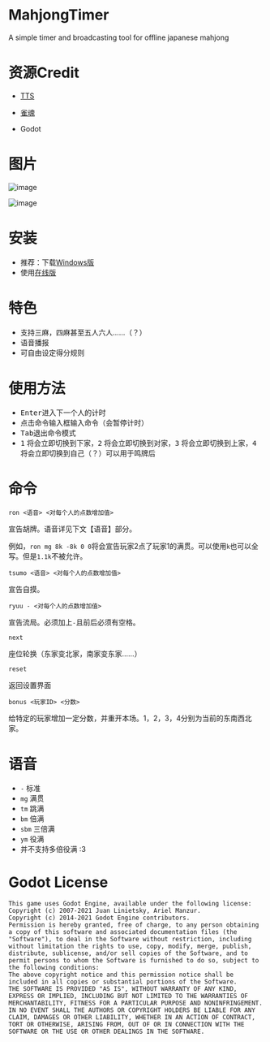# MahjongTimer
A simple timer and broadcasting tool for offline japanese mahjong

# 资源Credit
- [TTS](https://ttsmp3.com/text-to-speech/Japanese/)

- [雀魂](https://www.maj-soul.com)

- Godot

# 图片
![image](https://user-images.githubusercontent.com/34835642/144620916-741ab4a5-2c27-4447-9f05-3b944b2e3cda.png)

![image](https://user-images.githubusercontent.com/34835642/144620978-ccda5659-bffc-4ca2-a762-2e75d85259fa.png)

# 安装
- 推荐：下载[Windows版](https://github.com/XiaoGeNintendo/MahjongTimer/releases)
- 使用[在线版](https://xiaogenintendo.github.io/MahjongTimer/)


# 特色
- 支持三麻，四麻甚至五人六人……（？）
- 语音播报
- 可自由设定得分规则

# 使用方法
- <kbd>Enter</kbd>进入下一个人的计时
- 点击命令输入框输入命令（会暂停计时）
- <kbd>Tab</kbd>退出命令模式
- <kbd>1</kbd> 将会立即切换到下家，<kbd>2</kbd> 将会立即切换到对家，<kbd>3</kbd> 将会立即切换到上家，<kbd>4</kbd> 将会立即切换到自己（？）可以用于鸣牌后

# 命令
```
ron <语音> <对每个人的点数增加值>
```
宣告胡牌。语音详见下文【语音】部分。

例如，`ron mg 8k -8k 0 0`将会宣告玩家2点了玩家1的满贯。可以使用`k`也可以全写。但是`1.1k`不被允许。

```
tsumo <语音> <对每个人的点数增加值>
```
宣告自摸。

```
ryuu - <对每个人的点数增加值>
```
宣告流局。必须加上` - `且前后必须有空格。

```
next
```
座位轮换（东家变北家，南家变东家……）

```
reset
```
返回设置界面

```
bonus <玩家ID> <分数>
```
给特定的玩家增加一定分数，并重开本场。1，2，3，4分别为当前的东南西北家。

# 语音
- `-` 标准
- `mg` 满贯
- `tm` 跳满
- `bm` 倍满
- `sbm` 三倍满
- `ym` 役满
- 并不支持多倍役满 :3

# Godot License
```
This game uses Godot Engine, available under the following license:
Copyright (c) 2007-2021 Juan Linietsky, Ariel Manzur.
Copyright (c) 2014-2021 Godot Engine contributors.
Permission is hereby granted, free of charge, to any person obtaining a copy of this software and associated documentation files (the "Software"), to deal in the Software without restriction, including without limitation the rights to use, copy, modify, merge, publish, distribute, sublicense, and/or sell copies of the Software, and to permit persons to whom the Software is furnished to do so, subject to the following conditions:
The above copyright notice and this permission notice shall be included in all copies or substantial portions of the Software.
THE SOFTWARE IS PROVIDED "AS IS", WITHOUT WARRANTY OF ANY KIND, EXPRESS OR IMPLIED, INCLUDING BUT NOT LIMITED TO THE WARRANTIES OF MERCHANTABILITY, FITNESS FOR A PARTICULAR PURPOSE AND NONINFRINGEMENT. IN NO EVENT SHALL THE AUTHORS OR COPYRIGHT HOLDERS BE LIABLE FOR ANY CLAIM, DAMAGES OR OTHER LIABILITY, WHETHER IN AN ACTION OF CONTRACT, TORT OR OTHERWISE, ARISING FROM, OUT OF OR IN CONNECTION WITH THE SOFTWARE OR THE USE OR OTHER DEALINGS IN THE SOFTWARE.
```
